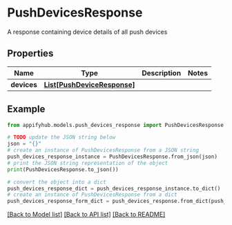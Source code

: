 # PushDevicesResponse

A response containing device details of all push devices

## Properties

Name | Type | Description | Notes
------------ | ------------- | ------------- | -------------
**devices** | [**List[PushDeviceResponse]**](PushDeviceResponse.md) |  | 

## Example

```python
from appifyhub.models.push_devices_response import PushDevicesResponse

# TODO update the JSON string below
json = "{}"
# create an instance of PushDevicesResponse from a JSON string
push_devices_response_instance = PushDevicesResponse.from_json(json)
# print the JSON string representation of the object
print(PushDevicesResponse.to_json())

# convert the object into a dict
push_devices_response_dict = push_devices_response_instance.to_dict()
# create an instance of PushDevicesResponse from a dict
push_devices_response_form_dict = push_devices_response.from_dict(push_devices_response_dict)
```
[[Back to Model list]](../README.md#documentation-for-models) [[Back to API list]](../README.md#documentation-for-api-endpoints) [[Back to README]](../README.md)


